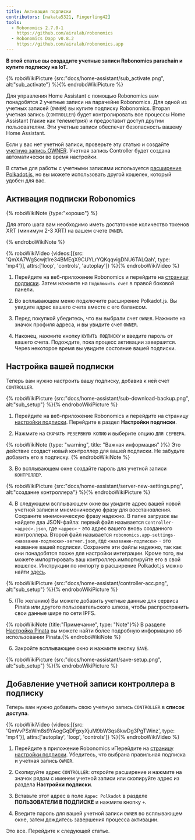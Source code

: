 ```yaml
---
title: Активация подписки
contributors: [nakata5321, Fingerling42]
tools:
  - Robonomics 2.7.0-1
    https://github.com/airalab/robonomics
  - Robonomics Dapp v0.8.2
    https://github.com/airalab/robonomics.app
---
```


**В этой статье вы создадите учетные записи Robonomics parachain и купите подписку на IoT.**

{% roboWikiPicture {src:"docs/home-assistant/sub_activate.png", alt:"sub_activate"} %}{% endroboWikiPicture %}

Для управления Home Assistant с помощью Robonomics вам понадобятся 2 учетные записи на парачейне Robonomics. Для одной из учетных записей (`OWNER`) вы купите подписку Robonomics. Вторая учетная запись (`CONTROLLER`) будет контролировать все процессы Home Assistant (такие как телеметрия) и предоставит доступ другим пользователям. Эти учетные записи обеспечат безопасность вашему Home Assistant.

Если у вас нет учетной записи, проверьте эту статью и создайте [учетную запись OWNER](/docs/create-account-in-dapp/). Учетная запись Controller будет создана автоматически во время настройки.

В статье для работы с учетными записями используется [расширение Polkadot.js](https://polkadot.js.org/extension/), но вы можете использовать другой кошелек, который удобен для вас.

## Активация подписки Robonomics

{% roboWikiNote {type:"хорошо"} %}

Для этого шага вам необходимо иметь достаточное количество токенов XRT (минимум 2-3 XRT) на вашем счете `OWNER`.

{% endroboWikiNote %}

{% roboWikiVideo {videos:[{src: 'QmXA7WgScwjt1re34BMEqX9CUYLrYQKqqvigDNU6TALQah', type: 'mp4'}], attrs:['loop', 'controls', 'autoplay']} %}{% endroboWikiVideo %}

1. Перейдите на веб-приложение Robonomics и перейдите на [страницу подписки](https://robonomics.app/#/rws-buy). Затем нажмите на `Подключить счет` в правой боковой панели.

2. Во всплывающем меню подключите расширение Polkadot.js. Вы увидите адрес вашего счета вместе с его балансом.

3. Перед покупкой убедитесь, что вы выбрали счет `OWNER`. Нажмите на значок профиля адреса, и вы увидите счет `OWNER`.

4. Наконец, нажмите кнопку `КУПИТЬ ПОДПИСКУ` и введите пароль от вашего счета. Подождите, пока процесс активации завершится. Через некоторое время вы увидите состояние вашей подписки.

## Настройка вашей подписки

Теперь вам нужно настроить вашу подписку, добавив к ней счет `CONTROLLER`.

{% roboWikiPicture {src:"docs/home-assistant/sub-download-backup.png", alt:"sub_setup"} %}{% endroboWikiPicture %}

1. Перейдите на веб-приложение Robonomics и перейдите на страницу [настройки подписки](https://robonomics.app/#/rws-setup). Перейдите в раздел **Настройки подписки**.

2. Нажмите на `СКАЧАТЬ РЕЗЕРВНУЮ КОПИЮ` и выберите опцию `ДЛЯ СЕРВЕРА`.

{% roboWikiNote {type: "warning", title: "Важная информация" }%} Это действие создаст новый контроллер для вашей подписки. Не забудьте добавить его в подписку. {% endroboWikiNote %}

3. Во всплывающем окне создайте пароль для учетной записи `КОНТРОЛЛЕР`.

{% roboWikiPicture {src:"docs/home-assistant/server-new-settings.png", alt:"создание контроллера"} %}{% endroboWikiPicture %}

4. В следующем всплывающем окне вы увидите адрес вашей новой учетной записи и мнемоническую фразу для восстановления. Сохраните мнемоническую фразу надежно. В папке загрузок вы найдете два JSON-файла: первый файл называется `Controller-<адрес>.json`, где `<адрес>` - это адрес вашего вновь созданного контроллера. Второй файл называется `robonomics.app-settings-<название-подписки>-server.json`, где `<название-подписки>` - это название вашей подписки. Сохраните эти файлы надежно, так как они понадобятся позже для настройки интеграции. Кроме того, вы можете импортировать ваш контроллер.импортируйте его в свой кошелек. Инструкции по импорту в расширение Polkadot.js можно найти [здесь](/docs/create-account-in-dapp/).

{% roboWikiPicture {src:"docs/home-assistant/controller-acc.png", alt:"sub_setup"} %}{% endroboWikiPicture %}

5. (По желанию) Вы можете добавить учетные данные для сервиса Pinata или другого пользовательского шлюза, чтобы распространить свои данные шире по сети IPFS.

{% roboWikiNote {title:"Примечание", type: "Note"}%} В разделе [Настройка Pinata](/docs/pinata-setup) вы можете найти более подробную информацию об использовании Pinata.{% endroboWikiNote %}

6. Закройте всплывающее окно и нажмите кнопку `SAVE`.

{% roboWikiPicture {src:"docs/home-assistant/save-setup.png", alt:"sub_setup"} %}{% endroboWikiPicture %}

## Добавление учетной записи контроллера в подписку

Теперь вам нужно добавить свою учетную запись `CONTROLLER` в **список доступа**. 


{% roboWikiVideo {videos:[{src: 'QmVvPSxWm8s9YAogGqDFgxyXjuM9bW3qs8kwDg3PgTWinz', type: 'mp4'}], attrs:['autoplay', 'loop', 'controls']} %}{% endroboWikiVideo %}

1. Перейдите в приложение Robonomics иПерейдите на [страницу настройки подписки](https://robonomics.app/#/rws-setup). Убедитесь, что выбрана правильная подписка и учетная запись `OWNER`.

2. Скопируйте адрес `CONTROLLER`: откройте расширение и нажмите на значок рядом с именем учетной записи или скопируйте адрес из раздела **Настройки подписки**.

3. Вставьте этот адрес в поле `Адрес Polkadot` в разделе **ПОЛЬЗОВАТЕЛИ В ПОДПИСКЕ** и нажмите кнопку `+`.

4. Введите пароль для вашей учетной записи `OWNER` во всплывающем окне, затем дождитесь завершения процесса активации.

Это все. Перейдите к следующей статье.